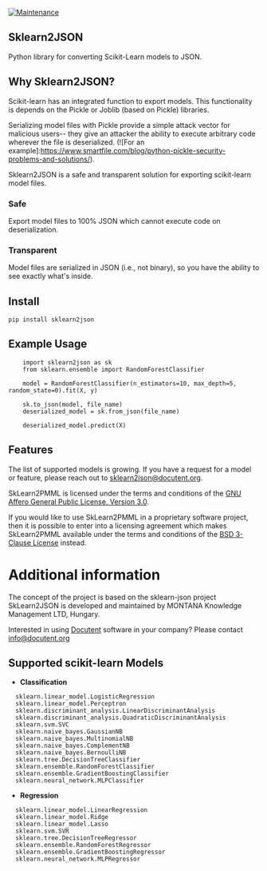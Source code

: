 [![Maintenance](https://img.shields.io/badge/Maintained%3F-yes-green.svg)](https://GitHub.com/Naereen/StrapDown.js/graphs/commit-activity)

## Sklearn2JSON

Python library for converting Scikit-Learn models to JSON.

## Why Sklearn2JSON?

Scikit-learn has an integrated function to export models. This functionality is depends on the Pickle or Joblib (based
on Pickle) libraries.

Serializing model files with Pickle provide a simple attack vector for malicious users-- they give an attacker the
ability to execute arbitrary code wherever the file is
deserialized. (![For an example]:https://www.smartfile.com/blog/python-pickle-security-problems-and-solutions/).

Sklearn2JSON is a safe and transparent solution for exporting scikit-learn model files.

### Safe

Export model files to 100% JSON which cannot execute code on deserialization.

### Transparent

Model files are serialized in JSON (i.e., not binary), so you have the ability to see exactly what's inside.

## Install

```
pip install sklearn2json
```
## Example Usage

```
    import sklearn2json as sk 
    from sklearn.ensemble import RandomForestClassifier

    model = RandomForestClassifier(n_estimators=10, max_depth=5, random_state=0).fit(X, y)

    sk.to_json(model, file_name)
    deserialized_model = sk.from_json(file_name)

    deserialized_model.predict(X)
```

## Features

The list of supported models is growing. If you have a request for a model or feature, please reach out to
sklearn2json@docutent.org.

SkLearn2PMML is licensed under the terms and conditions of
the [GNU Affero General Public License, Version 3.0](https://www.gnu.org/licenses/agpl-3.0.html).

If you would like to use SkLearn2PMML in a proprietary software project, then it is possible to enter into a licensing
agreement which makes SkLearn2PMML available under the terms and conditions of
the [BSD 3-Clause License](https://opensource.org/licenses/BSD-3-Clause) instead.

# Additional information #

The concept of the project is based on the sklearn-json project SkLearn2JSON is developed and maintained by MONTANA
Knowledge Management LTD, Hungary.

Interested in using [Docutent](https://github.com/docutent) software in your company? Please
contact [info@docutent.org](mailto:info@docutent.org)

## Supported scikit-learn Models

* **Classification**

```
  sklearn.linear_model.LogisticRegression
  sklearn.linear_model.Perceptron
  sklearn.discriminant_analysis.LinearDiscriminantAnalysis
  sklearn.discriminant_analysis.QuadraticDiscriminantAnalysis
  sklearn.svm.SVC
  sklearn.naive_bayes.GaussianNB
  sklearn.naive_bayes.MultinomialNB
  sklearn.naive_bayes.ComplementNB
  sklearn.naive_bayes.BernoulliNB
  sklearn.tree.DecisionTreeClassifier
  sklearn.ensemble.RandomForestClassifier
  sklearn.ensemble.GradientBoostingClassifier
  sklearn.neural_network.MLPClassifier
```

* **Regression**

```
  sklearn.linear_model.LinearRegression
  sklearn.linear_model.Ridge
  sklearn.linear_model.Lasso
  sklearn.svm.SVR
  sklearn.tree.DecisionTreeRegressor
  sklearn.ensemble.RandomForestRegressor
  sklearn.ensemble.GradientBoostingRegressor
  sklearn.neural_network.MLPRegressor
```